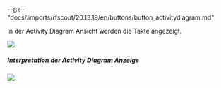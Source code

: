 
--8<-- "docs/.imports/rfscout/20.13.19/en/buttons/button_activitydiagram.md"

In der Activity Diagram Ansicht werden die Takte angezeigt.

![](Bilder/RF_SCOUT_process_analysis_activitydiagram_01.png)

##### Interpretation der Activity Diagram Anzeige

![](Bilder/RF_SCOUT_process_analysis_activitydiagram_02.png)
